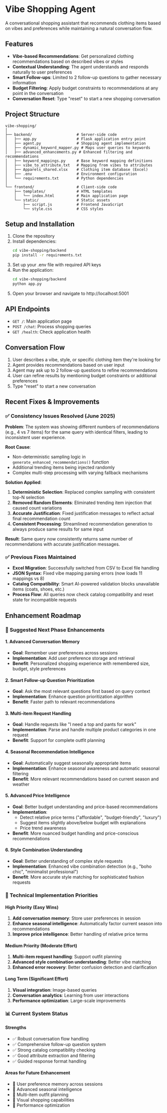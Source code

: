 # Vibe Shopping Agent

A conversational shopping assistant that recommends clothing items based on vibes and preferences while maintaining a natural conversation flow.

## Features

- **Vibe-based Recommendations**: Get personalized clothing recommendations based on described vibes or styles
- **Contextual Understanding**: The agent understands and responds naturally to user preferences
- **Smart Follow-ups**: Limited to 2 follow-up questions to gather necessary information
- **Budget Filtering**: Apply budget constraints to recommendations at any point in the conversation
- **Conversation Reset**: Type "reset" to start a new shopping conversation

## Project Structure

```
vibe-shopping/
│
├── backend/                    # Server-side code
│   ├── app.py                  # Flask application entry point
│   ├── agent.py                # Shopping agent implementation
│   ├── dynamic_keyword_mapper.py # Maps user queries to keywords
│   ├── advanced_enhancements.py # Enhanced filtering and recommendations
│   ├── keyword_mappings.py     # Base keyword mapping definitions
│   ├── vibe_to_attribute.txt   # Mapping from vibes to attributes
│   ├── Apparels_shared.xlsx    # Clothing item database (Excel)
│   ├── .env                    # Environment configuration
│   └── requirements.txt        # Python dependencies
│
└── frontend/                   # Client-side code
    ├── templates/              # HTML templates
    │   └── index.html          # Main application page
    └── static/                 # Static assets
        ├── script.js           # Frontend JavaScript
        └── style.css           # CSS styles
```

## Setup and Installation

1. Clone the repository
2. Install dependencies:
   ```bash
   cd vibe-shopping/backend
   pip install -r requirements.txt
   ```
3. Set up your .env file with required API keys
4. Run the application:
   ```bash
   cd vibe-shopping/backend
   python app.py
   ```
5. Open your browser and navigate to http://localhost:5001

## API Endpoints

- `GET /`: Main application page
- `POST /chat`: Process shopping queries
- `GET /health`: Check application health

## Conversation Flow

1. User describes a vibe, style, or specific clothing item they're looking for
2. Agent provides recommendations based on user input
3. Agent may ask up to 2 follow-up questions to refine recommendations
4. User can refine results by mentioning budget constraints or additional preferences
5. Type "reset" to start a new conversation

## Recent Fixes & Improvements

### ✅ Consistency Issues Resolved (June 2025)

**Problem**: The system was showing different numbers of recommendations (e.g., 4 vs 7 items) for the same query with identical filters, leading to inconsistent user experience.

**Root Cause**: 
- Non-deterministic sampling logic in `generate_enhanced_recommendations()` function
- Additional trending items being injected randomly
- Complex multi-step processing with varying fallback mechanisms

**Solution Applied**:
1. **Deterministic Selection**: Replaced complex sampling with consistent top-N selection
2. **Removed Random Elements**: Eliminated trending item injection that caused count variations  
3. **Accurate Justification**: Fixed justification messages to reflect actual final recommendation count
4. **Consistent Processing**: Streamlined recommendation generation to always produce same results for same input

**Result**: Same query now consistently returns same number of recommendations with accurate justification messages.

### ✅ Previous Fixes Maintained

- **Excel Migration**: Successfully switched from CSV to Excel file handling
- **JSON Syntax**: Fixed vibe mapping parsing errors (now loads 11 mappings vs 8)
- **Catalog Compatibility**: Smart AI-powered validation blocks unavailable items (coats, shoes, etc.)
- **Process Flow**: All queries now check catalog compatibility and reset state for incompatible requests

## Enhancement Roadmap

### 🚀 Suggested Next Phase Enhancements

#### 1. **Advanced Conversation Memory**
- **Goal**: Remember user preferences across sessions
- **Implementation**: Add user preference storage and retrieval
- **Benefit**: Personalized shopping experience with remembered size, budget, style preferences

#### 2. **Smart Follow-up Question Prioritization**
- **Goal**: Ask the most relevant questions first based on query context
- **Implementation**: Enhance question prioritization algorithm
- **Benefit**: Faster path to relevant recommendations

#### 3. **Multi-item Request Handling**
- **Goal**: Handle requests like "I need a top and pants for work"
- **Implementation**: Parse and handle multiple product categories in one request
- **Benefit**: Support for complete outfit planning

#### 4. **Seasonal Recommendation Intelligence**
- **Goal**: Automatically suggest seasonally appropriate items
- **Implementation**: Enhance seasonal awareness and automatic seasonal filtering
- **Benefit**: More relevant recommendations based on current season and weather

#### 5. **Advanced Price Intelligence**
- **Goal**: Better budget understanding and price-based recommendations
- **Implementation**: 
  - Detect relative price terms ("affordable", "budget-friendly", "luxury")
  - Suggest items slightly above/below budget with explanations
  - Price trend awareness
- **Benefit**: More nuanced budget handling and price-conscious recommendations

#### 6. **Style Combination Understanding**
- **Goal**: Better understanding of complex style requests
- **Implementation**: Enhanced vibe combination detection (e.g., "boho chic", "minimalist professional")
- **Benefit**: More accurate style matching for sophisticated fashion requests

### 🎯 Technical Implementation Priorities

#### High Priority (Easy Wins)
1. **Add conversation memory**: Store user preferences in session
2. **Enhance seasonal intelligence**: Automatically factor current season into recommendations
3. **Improve price intelligence**: Better handling of relative price terms

#### Medium Priority (Moderate Effort)
1. **Multi-item request handling**: Support outfit planning
2. **Advanced style combination understanding**: Better vibe matching
3. **Enhanced error recovery**: Better confusion detection and clarification

#### Long Term (Significant Effort)
1. **Visual integration**: Image-based queries
2. **Conversation analytics**: Learning from user interactions
3. **Performance optimization**: Large-scale improvements

### 📊 Current System Status

#### Strengths
- ✅ Robust conversation flow handling
- ✅ Comprehensive follow-up question system
- ✅ Strong catalog compatibility checking
- ✅ Good attribute extraction and filtering
- ✅ Guided response format handling

#### Areas for Future Enhancement
- 🔄 User preference memory across sessions
- 🔄 Advanced seasonal intelligence
- 🔄 Multi-item outfit planning
- 🔄 Visual shopping capabilities
- 🔄 Performance optimization
